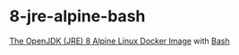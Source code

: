 # 8-jre-alpine-bash
[The OpenJDK (JRE) 8 Alpine Linux Docker Image](https://hub.docker.com/_/openjdk/) with  [Bash](https://en.wikipedia.org/wiki/Bash_(Unix_shell))
